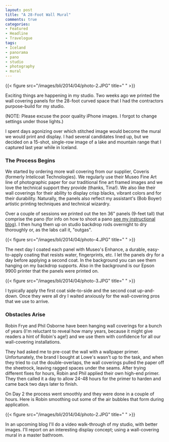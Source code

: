 ```yaml
---
layout: post
title: "A 28-Foot Wall Mural"
comments: true
categories:
- Featured
- Headline
- Travelogue
tags:
- Iceland
- panorama
- pano
- studio
- photography
- mural
---
```


{{< figure src="/images/bli/2014/04/photo-2.JPG" title="  " >}}

Exciting things are happening in my studio. Two weeks ago we printed the wall covering panels for the 28-foot curved space that I had the contractors purpose-build for my studio. 

<!--more-->

(NOTE: Please excuse the poor quality iPhone images. I forgot to change settings under those lights.)

I spent days agonizing over which stitched image would become the mural we would print and display. I had several candidates lined up, but we decided on a 15-shot, single-row image of a lake and mountain range that I captured last year while in Iceland. 

### The Process Begins

We started by ordering more wall covering from our supplier, Coveris (formerly Intelicoat Technologies). We regularly use their Museo Fine Art line of photographic paper for our traditional fine art framed images and we love the technical support they provide (thanks, Tina!). We also like their wall coverings for their ability to display crisp blacks, vibrant colors and for their durability. Naturally, the panels also reflect my assistant's (Bob Boyer) artistic printing techniques and technical wizardry. 

Over a couple of sessions we printed out the ten 36" panels (9-feet tall) that comprise the pano (for info on how to shoot a pano [see my instructional blog](http://www.lesterpickerphoto.com/2014/02/25/multi-row-pano/)). I then hung them up on studio backdrop rods overnight to dry thoroughly or, as the labs call it, "outgas". 

{{< figure src="/images/bli/2014/04/photo-4.JPG" title="  " >}}

The next day I coated each panel with Museo's Enhance, a durable, easy-to-apply coating that resists water, fingerprints, etc. I let the panels dry for a day before applying a second coat. In the background you can see them hanging on my backdrop supports. Also in the background is our Epson 9900 printer that the panels were printed on. 

{{< figure src="/images/bli/2014/04/photo-3.JPG" title="  " >}}

I typically apply the first coat side-to-side and the second coat up-and-down. Once they were all dry I waited anxiously for the wall-covering pros that we use to arrive. 

### Obstacles Arise

Robin Frye and Phil Osborne have been hanging wall coverings for  a bunch of years (I'm reluctant to reveal how many years, because it might give readers a hint of Robin's age!) and we use them with confidence for all our wall-covering installations. 

They had asked me to pre-coat the wall with a wallpaper primer. Unfortunately, the brand I bought at Lowe's wasn't up to the task, and when they tried to cut the double-overlaps, the wall coverings pulled the paper off the sheetrock, leaving ragged spaces under the seams. After trying different fixes for hours, Robin and Phil applied their own high-end primer. They then called it a day to allow 24-48 hours for the primer to harden and came back two days later to finish. 

On Day 2 the process went smoothly and they were done in a couple of hours. Here is Robin smoothing out some of the air bubbles that form during application.  

{{< figure src="/images/bli/2014/04/photo-2.JPG" title="  " >}}

In an upcoming blog I'll do a video walk-through of my studio, with better images. I'll report on an interesting display concept; using a wall-covering mural in a master bathroom. 